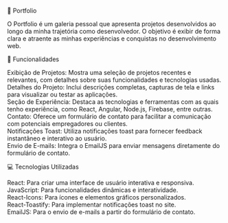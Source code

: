 🚀 Portfolio <br />

O Portfolio é um galeria pessoal que apresenta projetos desenvolvidos ao longo da minha trajetória como desenvolvedor. O objetivo é exibir de forma clara e atraente as minhas experiências e conquistas no desenvolvimento web. <br />

🎯 Funcionalidades <br />

Exibição de Projetos: Mostra uma seleção de projetos recentes e relevantes, com detalhes sobre suas funcionalidades e tecnologias usadas. <br />
Detalhes do Projeto: Inclui descrições completas, capturas de tela e links para visualizar ou testar as aplicações. <br />
Seção de Experiência: Destaca as tecnologias e ferramentas com as quais tenho experiência, como React, Angular, Node.js, Firebase, entre outras. <br />
Contato: Oferece um formulário de contato para facilitar a comunicação com potenciais empregadores ou clientes. <br />
Notificações Toast: Utiliza notificações toast para fornecer feedback instantâneo e interativo ao usuário. <br />
Envio de E-mails: Integra o EmailJS para enviar mensagens diretamente do formulário de contato. <br />

💻 Tecnologias Utilizadas <br />

React: Para criar uma interface de usuário interativa e responsiva. <br />
JavaScript: Para funcionalidades dinâmicas e interatividade. <br />
React-Icons: Para ícones e elementos gráficos personalizados. <br />
React-Toastify: Para implementar notificações toast no site. <br />
EmailJS: Para o envio de e-mails a partir do formulário de contato. <br />
